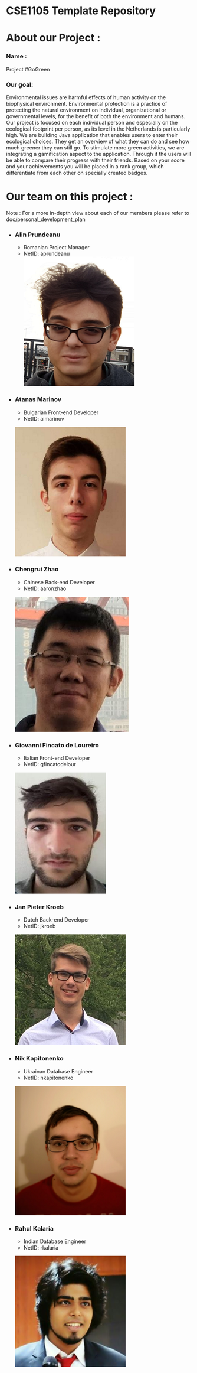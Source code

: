 # CSE1105 Template Repository

# **About our Project** :

### **Name :** 
Project #GoGreen
	
### **Our goal:** 
Environmental issues are harmful effects of human activity on the biophysical environment. Environmental protection is a practice of protecting the natural environment on individual, organizational or governmental levels, for the benefit of both the environment and humans. Our project is focused on each individual person and especially on the ecological footprint per person, as its level in the Netherlands is particularly high. We are building Java application that enables users to enter their ecological choices. They get an overview of what they can do and see how much greener they can still go. To stimulate more green activities, we are integrating a gamification aspect to the application. Through it the users will be able to compare their progress with their friends. Based on your score and your achievements you will be placed in a rank group, which differentiate from each other on specially created badges.


# **Our team on this project :**

Note : For a more in-depth view about each of our members please refer to doc/personal_development_plan

* ### **Alin Prundeanu**
	* Romanian Project Manager
	* NetID: aprundeanu  
    ![](doc/member_images/Alin.png)


* ### **Atanas Marinov**
	* Bulgarian Front-end Developer  
	* NetID: aimarinov
	
	![](doc/member_images/aimarinov.png)


* ### **Chengrui Zhao**
	* Chinese Back-end Developer
	* NetID: aaronzhao

	![](doc/member_images/zhao.jpeg)


* ### **Giovanni Fincato de Loureiro** 
	* Italian Front-end Developer 
	* NetID: gfincatodelour

	![](doc/member_images/Giovanni.jpeg)


* ### **Jan Pieter Kroeb** 
	* Dutch Back-end Developer 
	* NetID: jkroeb

	![](doc/member_images/jpkroeb.jpeg)


* ### **Nik Kapitonenko**
	* Ukrainan Database Engineer
	* NetID: nkapitonenko  

	![](doc/member_images/nkapitonenko.png)


* ### **Rahul Kalaria** 
	* Indian Database Engineer 
	* NetID: rkalaria

	![](doc/member_images/Rahul.jpeg)

